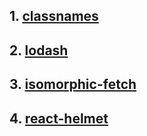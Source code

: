 ## 1. [classnames](https://github.com/JedWatson/classnames)<br />
## 2. [lodash](https://github.com/lodash/lodash)<br />
## 3. [isomorphic-fetch](https://github.com/matthew-andrews/isomorphic-fetch)<br />
## 4. [react-helmet](https://github.com/nfl/react-helmet)<br />

